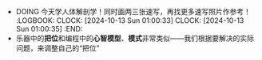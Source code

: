 - DOING 今天学人体解剖学！同时画两三张速写，再找更多速写照片作参考！
  :LOGBOOK:
  CLOCK: [2024-10-13 Sun 01:00:33]
  CLOCK: [2024-10-13 Sun 01:00:35]
  :END:
- 乐器中的**把位**和编程中的**心智模型**、**模式**非常类似——我们根据要解决的实际问题，来调整自己的“把位”